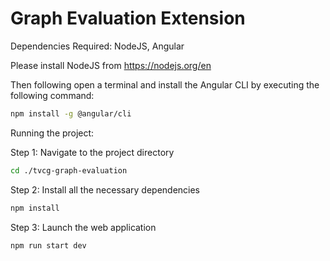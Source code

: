 # Graph Evaluation Extension

Dependencies Required: NodeJS, Angular

Please install NodeJS from https://nodejs.org/en

Then following open a terminal and install the Angular CLI by executing the following command:


```bash
npm install -g @angular/cli
```

Running the project:

Step 1: Navigate to the project directory


```bash
cd ./tvcg-graph-evaluation
```

Step 2: Install all the necessary dependencies


```bash
npm install
```

Step 3: Launch the web application


```bash
npm run start dev
```
